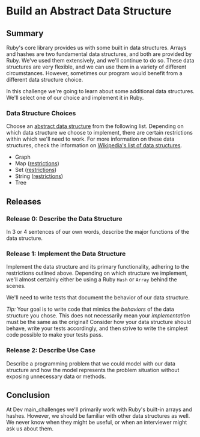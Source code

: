 # Build an Abstract Data Structure

## Summary
Ruby's core library provides us with some built in data structures.  Arrays and hashes are two fundamental data structures, and both are provided by Ruby.  We've used them extensively, and we'll continue to do so.  These data structures are very flexible, and we can use them in a variety of different circumstances.  However, sometimes our program would benefit from a different data structure choice.

In this challenge we're going to learn about some additional data structures.  We'll select one of our choice and implement it in Ruby.


### Data Structure Choices
Choose an [abstract data structure][wikipedia abstract data type] from the following list.  Depending on which data structure we choose to implement, there are certain restrictions within which we'll need to work.  For more information on these data structures, check the information on [Wikipedia's list of data structures][wikipedia data structures list].

- Graph
- Map ([restrictions][map restrictions])
- Set ([restrictions][set restrictions])
- String ([restrictions][string restrictions])
- Tree


## Releases
### Release 0: Describe the Data Structure
In 3 or 4 sentences of our own words, describe the major functions of the data structure.


### Release 1: Implement the Data Structure
Implement the data structure and its primary functionality, adhering to the restrictions outlined above.  Depending on which structure we implement, we'll almost certainly either be using a Ruby `Hash` or `Array` behind the scenes.

We'll need to write tests that document the behavior of our data structure.

*Tip:* Your goal is to write code that mimics the *behaviors* of the data structure you chose. This does not necessarily mean your *implementation* must be the same as the original! Consider how your data structure should behave, write your tests accordingly, and then strive to write the simplest code possible to make your tests pass.


### Release 2: Describe Use Case
Describe a programming problem that we could model with our data structure and how the model represents the problem situation without exposing unnecessary data or methods.


## Conclusion
At Dev main_challenges we'll primarily work with Ruby's built-in arrays and hashes.  However, we should be familiar with other data structures as well.  We never know when they might be useful, or when an interviewer might ask us about them.


[map restrictions]: readme-assets/map-restrictions.md
[set restrictions]: readme-assets/set-restrictions.md
[string restrictions]: readme-assets/string-restrictions.md
[wikipedia abstract data type]: https://en.wikipedia.org/wiki/Abstract_data_type
[wikipedia data structures list]: http://en.wikipedia.org/wiki/List_of_data_structures
